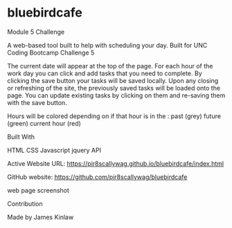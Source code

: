 # bluebirdcafe
Module 5 Challenge

A web-based tool built to help with scheduling your day.
Built for UNC Coding Bootcamp Challenge 5

The current date will appear at the top of the page.
For each hour of the work day you can click and add tasks that you need to complete. 
By clicking the save button your tasks will be saved locally. 
Upon any closing or refreshing of the site, the previously saved tasks will be loaded onto the page.
You can update existing tasks by clicking on them and re-saving them with the save button.

Hours will be colored depending on if that hour is in the :
past (grey)
future (green)
current hour (red)

Built With

HTML
CSS
Javascript
jquery API

Active Website URL:
https://pir8scallywag.github.io/bluebirdcafe/index.html

GitHub website:
https://github.com/pir8scallywag/bluebirdcafe

web page screenshot

Contribution

Made by James Kinlaw
